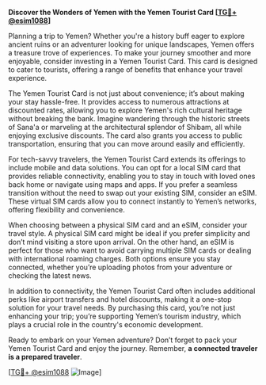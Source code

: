 **Discover the Wonders of Yemen with the Yemen Tourist Card [[TG💪+ @esim1088](https://t.me/s/esim1088)]**

Planning a trip to Yemen? Whether you're a history buff eager to explore ancient ruins or an adventurer looking for unique landscapes, Yemen offers a treasure trove of experiences. To make your journey smoother and more enjoyable, consider investing in a Yemen Tourist Card. This card is designed to cater to tourists, offering a range of benefits that enhance your travel experience.

The Yemen Tourist Card is not just about convenience; it’s about making your stay hassle-free. It provides access to numerous attractions at discounted rates, allowing you to explore Yemen's rich cultural heritage without breaking the bank. Imagine wandering through the historic streets of Sana'a or marveling at the architectural splendor of Shibam, all while enjoying exclusive discounts. The card also grants you access to public transportation, ensuring that you can move around easily and efficiently.

For tech-savvy travelers, the Yemen Tourist Card extends its offerings to include mobile and data solutions. You can opt for a local SIM card that provides reliable connectivity, enabling you to stay in touch with loved ones back home or navigate using maps and apps. If you prefer a seamless transition without the need to swap out your existing SIM, consider an eSIM. These virtual SIM cards allow you to connect instantly to Yemen’s networks, offering flexibility and convenience. 

When choosing between a physical SIM card and an eSIM, consider your travel style. A physical SIM card might be ideal if you prefer simplicity and don’t mind visiting a store upon arrival. On the other hand, an eSIM is perfect for those who want to avoid carrying multiple SIM cards or dealing with international roaming charges. Both options ensure you stay connected, whether you’re uploading photos from your adventure or checking the latest news.

In addition to connectivity, the Yemen Tourist Card often includes additional perks like airport transfers and hotel discounts, making it a one-stop solution for your travel needs. By purchasing this card, you’re not just enhancing your trip; you’re supporting Yemen’s tourism industry, which plays a crucial role in the country's economic development.

Ready to embark on your Yemen adventure? Don’t forget to pack your Yemen Tourist Card and enjoy the journey. Remember, **a connected traveler is a prepared traveler**. 

[[TG💪+ @esim1088](https://t.me/s/esim1088) ![Image](https://i.postimg.cc/Y0z9fWf4/image.png)]